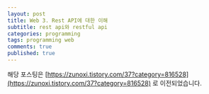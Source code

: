 ```yaml
---
layout: post
title: Web 3. Rest API에 대한 이해
subtitle: rest api와 restful api
categories: programming
tags: programming web
comments: true
published: true
---
```


해당 포스팅은 [https://zunoxi.tistory.com/37?category=816528](https://zunoxi.tistory.com/37?category=816528) 로 이전되었습니다.

<!--
## 개요
> `RestAPI` 가 무엇이고 어떻게 사용해야하는가?
  
- 목차
	- [`RestAPI란 무엇인가`]
	- [`Restful API?`]
  
## RestAPI란 무엇인가?
---
RestAPI는 Representational State Transfer의 약자이며 클라이언트(웹브라우저, 모바일)가 필요한 자원이 있을때, 서버에게 요청하는 방식을 정의한 API 디자인이다.
기본적으로 웹의 기존 기술과 HTTP 프로토콜을 그대로 활용하기 때문에 웹의 장점을 최대한 활용할 수 있는 아키텍처 스타일이다.

- HTTP Method인 `POST, GET, PUT, DELETE`를 통해 해당 자원에 대한 CRUD 매커니즘이 적용가능한 개념이라고 할 수 있다.
- CRUD(Create:생성(POST), Read:조회(GET), Update:수정(PUT), Delete:삭제(DELETE))

## Restful API?   
---
Restful API에 대한것은 명확하게 정의내려진것이 없으며, 일반적으로 REST 구조를 만족시키는 포맷을 Restful 하다고 이야기한다. 

## 간단한 RestAPI 서버 만들기
---
> spring 서버 설계
server 구성은 spring-boot와 mybatis(pom.xml에 의존성 주입필요)를 사용할 예정.
(구조는 MVC 형태로 설계)

1. controller 생성
![그림1](/assets/img/dev/web/restapi/spring1.jpg)

2. service 생성
![그림2](/assets/img/dev/web/restapi/service.jpg)

3. repository 생성
![그림3](/assets/img/dev/web/restapi/repo.jpg)

4. dto 생성
![그림4](/assets/img/dev/web/restapi/dto.jpg)

5. mybatis와 mysql 연동
![그림5](/assets/img/dev/web/restapi/mybatis.jpg)

![그림6](/assets/img/dev/web/restapi/sql.jpg)

## RestAPI 구조 확인
---

1. Front-end 개발단에서의 Restapi 직접 활용해보기
> `vue`를 이용해서 입력한 데이터를 바인딩해서 서버단으로 전송하게 구성
> 
![그림7](/assets/img/dev/web/restapi/vscode.png)

만들어진 프론트엔드 웹브라우저상에서 데이터를 입력
![그림8](/assets/img/dev/web/restapi/vue.jpg)

서버의 콘솔로그에 데이터가 정상적으로 들어온것을 확인
![그림9](/assets/img/dev/web/restapi/console.jpg)

2. Swagger를 활용한 Api-Document 확인

`swagger` : Rest API 서버가 어떤 spec을 가진 데이터를 주고받는지에 대한 확인이 가능하다. 
특히 간단한 설정으로 프로젝트에서 지정한 URL들을 HTML 화면으로 확인 할 수 있게 해준다.

> swagger-ui를 통해 api spec 확인
(pom.xml에 swagger 의존성 주입 필요)

![그림10](/assets/img/dev/web/restapi/swagger.jpg)

POST 요청으로 테스트해볼 데이터내용을 입력후 execute 
![그림11](/assets/img/dev/web/restapi/swagger2.jpg)

서버 콘솔에 데이터가 들어오는것을 확인
![그림12](/assets/img/dev/web/restapi/console2.jpg)

restapi에 대한 정리.

-->
